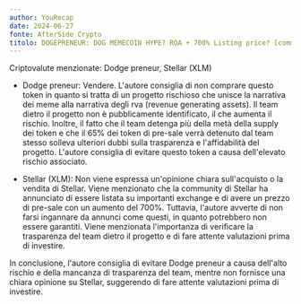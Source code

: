 ```yaml
---
author: YouRecap
date: 2024-06-27
fonte: AfterSide Crypto
titolo: DOGEPRENEUR: DOG MEMECOIN HYPE? ROA + 700% Listing price? [community highlights]
---
```


Criptovalute menzionate: Dodge preneur, Stellar (XLM)

- Dodge preneur: Vendere. L'autore consiglia di non comprare questo token in quanto si tratta di un progetto rischioso che unisce la narrativa dei meme alla narrativa degli rva (revenue generating assets). Il team dietro il progetto non è pubblicamente identificato, il che aumenta il rischio. Inoltre, il fatto che il team detenga più della metà della supply dei token e che il 65% dei token di pre-sale verrà detenuto dal team stesso solleva ulteriori dubbi sulla trasparenza e l'affidabilità del progetto. L'autore consiglia di evitare questo token a causa dell'elevato rischio associato.

- Stellar (XLM): Non viene espressa un'opinione chiara sull'acquisto o la vendita di Stellar. Viene menzionato che la community di Stellar ha annunciato di essere listata su importanti exchange e di avere un prezzo di pre-sale con un aumento del 700%. Tuttavia, l'autore avverte di non farsi ingannare da annunci come questi, in quanto potrebbero non essere garantiti. Viene menzionata l'importanza di verificare la trasparenza del team dietro il progetto e di fare attente valutazioni prima di investire.

In conclusione, l'autore consiglia di evitare Dodge preneur a causa dell'alto rischio e della mancanza di trasparenza del team, mentre non fornisce una chiara opinione su Stellar, suggerendo di fare attente valutazioni prima di investire.
